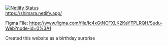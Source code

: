 [![Netlify Status](https://api.netlify.com/api/v1/badges/5005132a-c19d-4fdc-b499-cb05b7bfaa54/deploy-status)](https://app.netlify.com/sites/shimara/deploys)
<br>
https://shimara.netlify.app/

Figma File:
https://www.figma.com/file/Ic4xGtNCFXLK2KaYTPLRQH/Sudu-Web?node-id=0%3A1

Created this website as a birthday surprise

